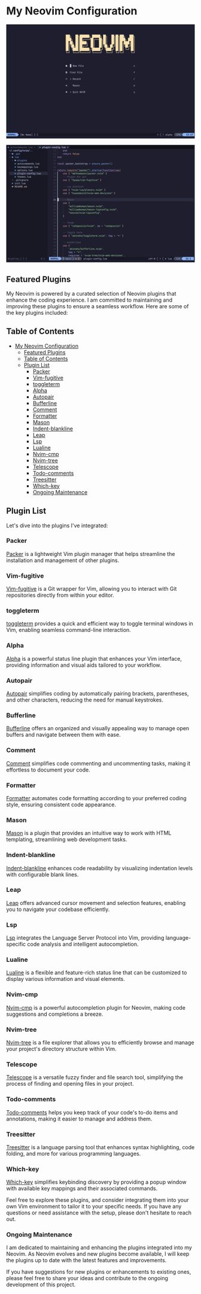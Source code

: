 # My Neovim Configuration

![Main Page](images/main.png)

![Workspace](images/content.png)

## Featured Plugins

My Neovim is powered by a curated selection of Neovim plugins that enhance the coding experience. I am committed to maintaining and improving these plugins to ensure a seamless workflow. Here are some of the key plugins included:

## Table of Contents

- [My Neovim Configuration](#my-neovim-configuration)
  - [Featured Plugins](#featured-plugins)
  - [Table of Contents](#table-of-contents)
  - [Plugin List](#plugin-list)
    - [Packer](#packer)
    - [Vim-fugitive](#vim-fugitive)
    - [toggleterm](#toggleterm)
    - [Alpha](#alpha)
    - [Autopair](#autopair)
    - [Bufferline](#bufferline)
    - [Comment](#comment)
    - [Formatter](#formatter)
    - [Mason](#mason)
    - [Indent-blankline](#indent-blankline)
    - [Leap](#leap)
    - [Lsp](#lsp)
    - [Lualine](#lualine)
    - [Nvim-cmp](#nvim-cmp)
    - [Nvim-tree](#nvim-tree)
    - [Telescope](#telescope)
    - [Todo-comments](#todo-comments)
    - [Treesitter](#treesitter)
    - [Which-key](#which-key)
    - [Ongoing Maintenance](#ongoing-maintenance)

## Plugin List

Let's dive into the plugins I've integrated:

### Packer

[Packer](#) is a lightweight Vim plugin manager that helps streamline the installation and management of other plugins.

### Vim-fugitive

[Vim-fugitive](#) is a Git wrapper for Vim, allowing you to interact with Git repositories directly from within your editor.

### toggleterm

[toggleterm](#) provides a quick and efficient way to toggle terminal windows in Vim, enabling seamless command-line interaction.

### Alpha

[Alpha](#) is a powerful status line plugin that enhances your Vim interface, providing information and visual aids tailored to your workflow.

### Autopair

[Autopair](#) simplifies coding by automatically pairing brackets, parentheses, and other characters, reducing the need for manual keystrokes.

### Bufferline

[Bufferline](#) offers an organized and visually appealing way to manage open buffers and navigate between them with ease.

### Comment

[Comment](#) simplifies code commenting and uncommenting tasks, making it effortless to document your code.

### Formatter

[Formatter](#) automates code formatting according to your preferred coding style, ensuring consistent code appearance.

### Mason

[Mason](#) is a plugin that provides an intuitive way to work with HTML templating, streamlining web development tasks.

### Indent-blankline

[Indent-blankline](#) enhances code readability by visualizing indentation levels with configurable blank lines.

### Leap

[Leap](#) offers advanced cursor movement and selection features, enabling you to navigate your codebase efficiently.

### Lsp

[Lsp](#) integrates the Language Server Protocol into Vim, providing language-specific code analysis and intelligent autocompletion.

### Lualine

[Lualine](#) is a flexible and feature-rich status line that can be customized to display various information and visual elements.

### Nvim-cmp

[Nvim-cmp](#) is a powerful autocompletion plugin for Neovim, making code suggestions and completions a breeze.

### Nvim-tree

[Nvim-tree](#) is a file explorer that allows you to efficiently browse and manage your project's directory structure within Vim.

### Telescope

[Telescope](#) is a versatile fuzzy finder and file search tool, simplifying the process of finding and opening files in your project.

### Todo-comments

[Todo-comments](#) helps you keep track of your code's to-do items and annotations, making it easier to manage and address them.

### Treesitter

[Treesitter](#) is a language parsing tool that enhances syntax highlighting, code folding, and more for various programming languages.

### Which-key

[Which-key](#) simplifies keybinding discovery by providing a popup window with available key mappings and their associated commands.

Feel free to explore these plugins, and consider integrating them into your own Vim environment to tailor it to your specific needs. If you have any questions or need assistance with the setup, please don't hesitate to reach out.

### Ongoing Maintenance

I am dedicated to maintaining and enhancing the plugins integrated into my Neovim. As Neovim evolves and new plugins become available, I will keep the plugins up to date with the latest features and improvements.

If you have suggestions for new plugins or enhancements to existing ones, please feel free to share your ideas and contribute to the ongoing development of this project.
